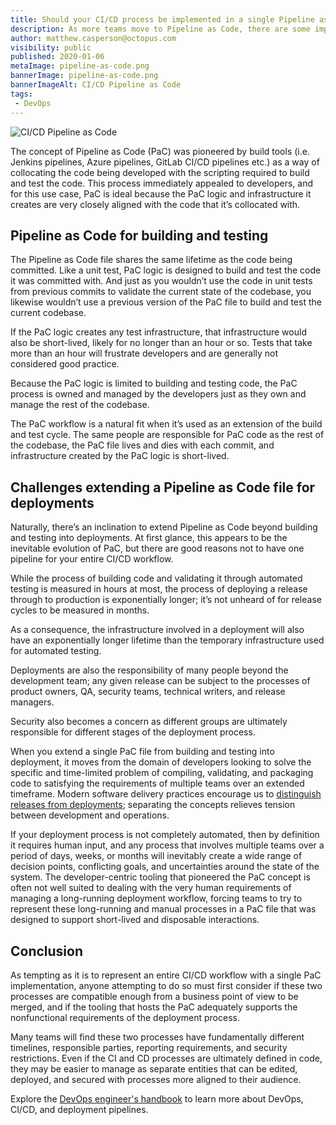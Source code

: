 ```yaml
---
title: Should your CI/CD process be implemented in a single Pipeline as Code file?
description: As more teams move to Pipeline as Code, there are some important questions to ask when deciding to merge a CI/CD process into a single PaC file.
author: matthew.casperson@octopus.com
visibility: public
published: 2020-01-06
metaImage: pipeline-as-code.png
bannerImage: pipeline-as-code.png
bannerImageAlt: CI/CD Pipeline as Code
tags:
 - DevOps
---
```


![CI/CD Pipeline as Code](pipeline-as-code.png)

The concept of Pipeline as Code (PaC) was pioneered by build tools (i.e. Jenkins pipelines, Azure pipelines, GitLab CI/CD pipelines etc.) as a way of collocating the code being developed with the scripting required to build and test the code. This process immediately appealed to developers, and for this use case, PaC is ideal because the PaC logic and infrastructure it creates are very closely aligned with the code that it’s collocated with.

## Pipeline as Code for building and testing

The Pipeline as Code file shares the same lifetime as the code being committed. Like a unit test, PaC logic is designed to build and test the code it was committed with. And just as you wouldn’t use the code in unit tests from previous commits to validate the current state of the codebase, you likewise wouldn’t use a previous version of the PaC file to build and test the current codebase.

If the PaC logic creates any test infrastructure, that infrastructure would also be short-lived, likely for no longer than an hour or so. Tests that take more than an hour will frustrate developers and are generally not considered good practice.

Because the PaC logic is limited to building and testing code, the PaC process is owned and managed by the developers just as they own and manage the rest of the codebase.

The PaC workflow is a natural fit when it’s used as an extension of the build and test cycle. The same people are responsible for PaC code as the rest of the codebase, the PaC file lives and dies with each commit, and infrastructure created by the PaC logic is short-lived.

## Challenges extending a Pipeline as Code file for deployments

Naturally, there’s an inclination to extend Pipeline as Code beyond building and testing into deployments. At first glance, this appears to be the inevitable evolution of PaC, but there are good reasons not to have one pipeline for your entire CI/CD workflow.

While the process of building code and validating it through automated testing is measured in hours at most, the process of deploying a release through to production is exponentially longer; it’s not unheard of for release cycles to be measured in months.

As a consequence, the infrastructure involved in a deployment will also have an exponentially longer lifetime than the temporary infrastructure used for automated testing.

Deployments are also the responsibility of many people beyond the development team; any given release can be subject to the processes of product owners, QA, security teams, technical writers, and release managers.

Security also becomes a concern as different groups are ultimately responsible for different stages of the deployment process.

When you extend a single PaC file from building and testing into deployment, it moves from the domain of developers looking to solve the specific and time-limited problem of compiling, validating, and packaging code to satisfying the requirements of multiple teams over an extended timeframe. Modern software delivery practices encourage us to [distinguish releases from deployments](https://octopus.com/devops/continuous-delivery/deployments-vs-releases/); separating the concepts relieves tension between development and operations.

If your deployment process is not completely automated, then by definition it requires human input, and any process that involves multiple teams over a period of days, weeks, or months will inevitably create a wide range of decision points, conflicting goals, and uncertainties around the state of the system. The developer-centric tooling that pioneered the PaC concept is often not well suited to dealing with the very human requirements of managing a long-running deployment workflow, forcing teams to try to represent these long-running and manual processes in a PaC file that was designed to support short-lived and disposable interactions.

## Conclusion

As tempting as it is to represent an entire CI/CD workflow with a single PaC implementation, anyone attempting to do so must first consider if these two processes are compatible enough from a business point of view to be merged, and if the tooling that hosts the PaC adequately supports the nonfunctional requirements of the deployment process.

Many teams will find these two processes have fundamentally different timelines, responsible parties, reporting requirements, and security restrictions. Even if the CI and CD processes are ultimately defined in code, they may be easier to manage as separate entities that can be edited, deployed, and secured with processes more aligned to their audience.

Explore the [DevOps engineer's handbook](https://octopus.com/devops/) to learn more about DevOps, CI/CD, and deployment pipelines.
